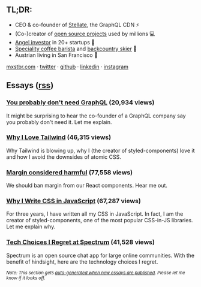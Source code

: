 ## TL;DR:

- CEO & co-founder of [Stellate](https://stellate.co/), the GraphQL CDN ⚡
- (Co-)creator of [open source projects](https://mxstbr.com/oss) used by millions 💻
- [Angel investor](https://mxstbr.com/investments) in 20+ startups 🚀
- [Speciality coffee barista](https://github.com/mxstbr/ama/issues/46) and [backcountry skier](https://www.youtube.com/watch?v=19kDOIwzTfE) 🎿
- Austrian living in San Francisco 🌁

[mxstbr.com](https://mxstbr.com) · [twitter](https://twitter.com/mxstbr) · [github](https://github.com/mxstbr) · [linkedin](https://linkedin.com/in/mxstbr) · [instagram](https://instagram.com/mxstbr)

## Essays ([rss](https://mxstbr.com/rss))

<!-- essay-marker -->

### [You probably don't need GraphQL](https://mxstbr.com/thoughts/graphql) (20,934 views)

It might be surprising to hear the co-founder of a GraphQL company say you probably don't need it. Let me explain.

### [Why I Love Tailwind](https://mxstbr.com/thoughts/tailwind) (46,315 views)

Why Tailwind is blowing up, why I (the creator of styled-components) love it and how I avoid the downsides of atomic CSS.

### [Margin considered harmful](https://mxstbr.com/thoughts/margin) (77,558 views)

We should ban margin from our React components. Hear me out.

### [Why I Write CSS in JavaScript](https://mxstbr.com/thoughts/css-in-js) (67,287 views)

For three years, I have written all my CSS in JavaScript. In fact, I am the creator of styled-components, one of the most popular CSS-in-JS libraries. Let me explain why.

### [Tech Choices I Regret at Spectrum](https://mxstbr.com/thoughts/tech-choice-regrets-at-spectrum) (41,528 views)

Spectrum is an open source chat app for large online communities. With the benefit of hindsight, here are the technology choices I regret.

<!-- /essay-marker -->

<sub>*Note: This section gets [auto-generated when new essays are published](https://github.com/mxstbr/mxstbr.com/blob/master/sync-essays-to-github.ts). Please let me know if it looks off.*</sub>
